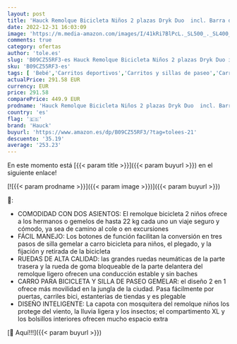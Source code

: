 ```yaml
---
layout: post
title: 'Hauck Remolque Bicicleta Niños 2 plazas Dryk Duo  incl. Barra de Tracción  XL  Rueda de Silla de Paseo y Bandera  Plegable  Remolque para Bici  Fijación Fácil  Uso como Silla de Paseo'
date: 2022-12-31 16:03:09
image: 'https://m.media-amazon.com/images/I/41kRi7BlPcL._SL500_._SL400_.jpg'
comments: true
category: ofertas
author: 'tole.es'
slug: 'B09CZ55RF3-es Hauck Remolque Bicicleta Niños 2 plazas Dryk Duo incl....'
sku: 'B09CZ55RF3-es'
tags: [ 'Bebé','Carritos deportivos','Carritos y sillas de paseo','Carritos, sillas de paseo y accesorios','Remolques de bicicleta infantiles','Remolques de bicicleta infantiles y accesorios','Sillas de paseo ligeras','hauck','🇪🇸', ]
actualPrice: 291.58 EUR
currency: EUR
price: 291.58
comparePrice: 449.9 EUR
prodname: 'Hauck Remolque Bicicleta Niños 2 plazas Dryk Duo  incl. Barra de Tracción  XL  Rueda de Silla de Paseo y Bandera  Plegable  Remolque para Bici  Fijación Fácil  Uso como Silla de Paseo'
country: 'es'
flag: '🇪🇸'
brand: 'Hauck'
buyurl: 'https://www.amazon.es/dp/B09CZ55RF3/?tag=tolees-21'
descuento: '35.19'
average: '253.23'
---
```


En este momento está [{{< param title >}}]({{< param buyurl >}}) en el siguiente enlace!

[![{{< param prodname >}}]({{< param image >}})]({{< param buyurl >}})

🔎:

- COMODIDAD CON DOS ASIENTOS: El remolque bicicleta 2 niños ofrece a los hermanos o gemelos de hasta 22 kg cada uno un viaje seguro y cómodo, ya sea de camino al cole o en excursiones
- FÁCIL MANEJO: Los botones de función facilitan la conversión en tres pasos de silla gemelar a carro bicicleta para niños, el plegado, y la fijación y retirada de la bicicleta
- RUEDAS DE ALTA CALIDAD: las grandes ruedas neumáticas de la parte trasera y la rueda de goma bloqueable de la parte delantera del remolque ligero ofrecen una conducción estable y sin baches
- CARRO PARA BICICLETA Y SILLA DE PASEO GEMELAR: el diseño 2 en 1 ofrece más movilidad en la jungla de la ciudad. Pasa fácilmente por puertas, carriles bici, estanterías de tiendas y es plegable
- DISEÑO INTELIGENTE: La capota con mosquitera del remolque niños los protege del viento, la lluvia ligera y los insectos; el compartimento XL y los bolsillos interiores ofrecen mucho espacio extra

[🛒 Aquí!!!]({{< param buyurl >}})
